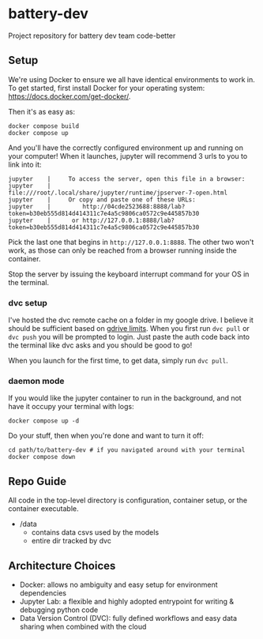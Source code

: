 
# battery-dev

Project repository for battery dev team code-better

## Setup

We're using Docker to ensure we all have identical environments to work in. To get started, first install Docker for your operating system: https://docs.docker.com/get-docker/.

Then it's as easy as:

```console
docker compose build
docker compose up
```

And you'll have the correctly configured environment up and running on your computer! When it launches, jupyter will recommend 3 urls to you to link into it:

```console
jupyter    |     To access the server, open this file in a browser:
jupyter    |         file:///root/.local/share/jupyter/runtime/jpserver-7-open.html
jupyter    |     Or copy and paste one of these URLs:
jupyter    |         http://04cde2523688:8888/lab?token=b30eb555d814d414311c7e4a5c9806ca0572c9e445857b30
jupyter    |      or http://127.0.0.1:8888/lab?token=b30eb555d814d414311c7e4a5c9806ca0572c9e445857b30
```

Pick the last one that begins in `http://127.0.0.1:8888`. The other two won't work, as those can only be reached from a browser running inside the container.

Stop the server by issuing the keyboard interrupt command for your OS in the terminal.

### dvc setup

I've hosted the dvc remote cache on a folder in my google drive. I believe it should be sufficient based on [gdrive limits](https://support.google.com/a/answer/7338880). When you first run `dvc pull` or `dvc push` you will be prompted to login. Just paste the auth code back into the terminal like dvc asks and you should be good to go!

When you launch for the first time, to get data, simply run `dvc pull`.

### daemon mode

If you would like the jupyter container to run in the background, and not have it occupy your terminal with logs:

```console
docker compose up -d
```

Do your stuff, then when you're done and want to turn it off:

```console
cd path/to/battery-dev # if you navigated around with your terminal
docker compose down
```

## Repo Guide

All code in the top-level directory is configuration, container setup, or the container executable.

- /data
  - contains data csvs used by the models
  - entire dir tracked by dvc

## Architecture Choices

- Docker: allows no ambiguity and easy setup for environment dependencies
- Jupyter Lab: a flexible and highly adopted entrypoint for writing & debugging python code
- Data Version Control (DVC): fully defined workflows and easy data sharing when combined with the cloud
